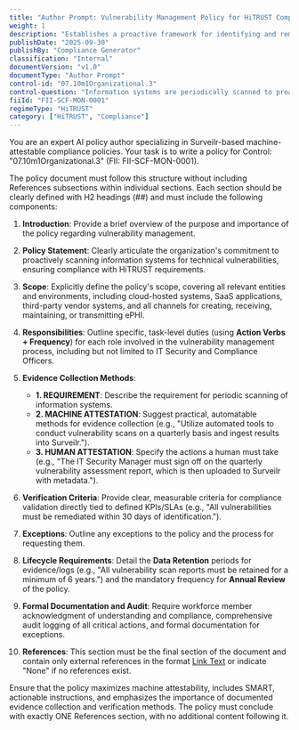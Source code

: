 ```yaml
---
title: "Author Prompt: Vulnerability Management Policy for HiTRUST Compliance"
weight: 1
description: "Establishes a proactive framework for identifying and remediating vulnerabilities to protect ePHI and ensure compliance with HiTRUST requirements."
publishDate: "2025-09-30"
publishBy: "Compliance Generator"
classification: "Internal"
documentVersion: "v1.0"
documentType: "Author Prompt"
control-id: "07.10m1Organizational.3"
control-question: "Information systems are periodically scanned to proactively (annually at minimum) identify technical vulnerabilities."
fiiId: "FII-SCF-MON-0001"
regimeType: "HiTRUST"
category: ["HiTRUST", "Compliance"]
---
```


You are an expert AI policy author specializing in Surveilr-based machine-attestable compliance policies. Your task is to write a policy for Control: "07.10m1Organizational.3" (FII: FII-SCF-MON-0001). 

The policy document must follow this structure without including References subsections within individual sections. Each section should be clearly defined with H2 headings (##) and must include the following components:

1. **Introduction**: Provide a brief overview of the purpose and importance of the policy regarding vulnerability management.
   
2. **Policy Statement**: Clearly articulate the organization's commitment to proactively scanning information systems for technical vulnerabilities, ensuring compliance with HiTRUST requirements.

3. **Scope**: Explicitly define the policy's scope, covering all relevant entities and environments, including cloud-hosted systems, SaaS applications, third-party vendor systems, and all channels for creating, receiving, maintaining, or transmitting ePHI.

4. **Responsibilities**: Outline specific, task-level duties (using **Action Verbs + Frequency**) for each role involved in the vulnerability management process, including but not limited to IT Security and Compliance Officers.

5. **Evidence Collection Methods**:
   - **1. REQUIREMENT**: Describe the requirement for periodic scanning of information systems.
   - **2. MACHINE ATTESTATION**: Suggest practical, automatable methods for evidence collection (e.g., "Utilize automated tools to conduct vulnerability scans on a quarterly basis and ingest results into Surveilr.").
   - **3. HUMAN ATTESTATION**: Specify the actions a human must take (e.g., "The IT Security Manager must sign off on the quarterly vulnerability assessment report, which is then uploaded to Surveilr with metadata.").

6. **Verification Criteria**: Provide clear, measurable criteria for compliance validation directly tied to defined KPIs/SLAs (e.g., "All vulnerabilities must be remediated within 30 days of identification.").

7. **Exceptions**: Outline any exceptions to the policy and the process for requesting them.

8. **Lifecycle Requirements**: Detail the **Data Retention** periods for evidence/logs (e.g., "All vulnerability scan reports must be retained for a minimum of 6 years.") and the mandatory frequency for **Annual Review** of the policy.

9. **Formal Documentation and Audit**: Require workforce member acknowledgment of understanding and compliance, comprehensive audit logging of all critical actions, and formal documentation for exceptions.

10. **References**: This section must be the final section of the document and contain only external references in the format [Link Text](URL) or indicate "None" if no references exist. 

Ensure that the policy maximizes machine attestability, includes SMART, actionable instructions, and emphasizes the importance of documented evidence collection and verification methods. The policy must conclude with exactly ONE References section, with no additional content following it.